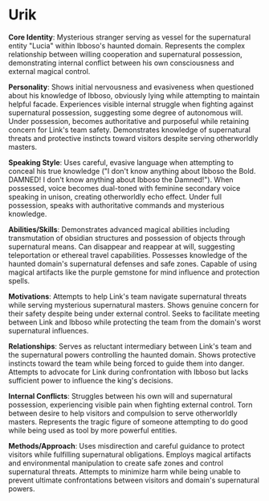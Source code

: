 # Urik

**Core Identity**: Mysterious stranger serving as vessel for the supernatural entity "Lucia" within Ibboso's haunted domain. Represents the complex relationship between willing cooperation and supernatural possession, demonstrating internal conflict between his own consciousness and external magical control.

**Personality**: Shows initial nervousness and evasiveness when questioned about his knowledge of Ibboso, obviously lying while attempting to maintain helpful facade. Experiences visible internal struggle when fighting against supernatural possession, suggesting some degree of autonomous will. Under possession, becomes authoritative and purposeful while retaining concern for Link's team safety. Demonstrates knowledge of supernatural threats and protective instincts toward visitors despite serving otherworldly masters.

**Speaking Style**: Uses careful, evasive language when attempting to conceal his true knowledge ("I don't know anything about Ibboso the Bold. DAMNED! I don't know anything about Ibboso the Damned!"). When possessed, voice becomes dual-toned with feminine secondary voice speaking in unison, creating otherworldly echo effect. Under full possession, speaks with authoritative commands and mysterious knowledge.

**Abilities/Skills**: Demonstrates advanced magical abilities including transmutation of obsidian structures and possession of objects through supernatural means. Can disappear and reappear at will, suggesting teleportation or ethereal travel capabilities. Possesses knowledge of the haunted domain's supernatural defenses and safe zones. Capable of using magical artifacts like the purple gemstone for mind influence and protection spells.

**Motivations**: Attempts to help Link's team navigate supernatural threats while serving mysterious supernatural masters. Shows genuine concern for their safety despite being under external control. Seeks to facilitate meeting between Link and Ibboso while protecting the team from the domain's worst supernatural influences.

**Relationships**: Serves as reluctant intermediary between Link's team and the supernatural powers controlling the haunted domain. Shows protective instincts toward the team while being forced to guide them into danger. Attempts to advocate for Link during confrontation with Ibboso but lacks sufficient power to influence the king's decisions.

**Internal Conflicts**: Struggles between his own will and supernatural possession, experiencing visible pain when fighting external control. Torn between desire to help visitors and compulsion to serve otherworldly masters. Represents the tragic figure of someone attempting to do good while being used as tool by more powerful entities.

**Methods/Approach**: Uses misdirection and careful guidance to protect visitors while fulfilling supernatural obligations. Employs magical artifacts and environmental manipulation to create safe zones and control supernatural threats. Attempts to minimize harm while being unable to prevent ultimate confrontations between visitors and domain's supernatural powers.
